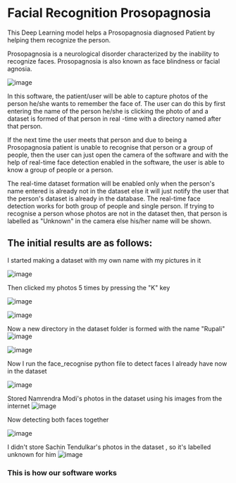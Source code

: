 # Facial Recognition Prosopagnosia
 

This Deep Learning model helps a Prosopagnosia diagnosed Patient by helping them recognize the person.

Prosopagnosia is a neurological disorder characterized by the inability to recognize faces. Prosopagnosia is also known as face blindness or facial agnosia.

![image](https://user-images.githubusercontent.com/53809748/109661549-18696700-7b90-11eb-9bb3-74c3a57ed986.png)

In this software, the patient/user will be able to capture photos of the person he/she wants to remember the face of.
The user can do this by first entering the name of the person he/she is clicking the photo of and a dataset is formed of that person in real -time with a directory named after that person. 

If the next time the user meets that person and due to being a Prosopagnosia patient is unable to recognise that person or a group of people, then the user can just open the camera of the software and with the help of real-time face detection enabled in the software, the user is able to know a group of people or a person.


The real-time dataset formation will be enabled only when the person's name entered is already not in the dataset else it will just notify the user that the person's dataset is already in the database.
The real-time face detection works for both group of people and single person. If trying to recognise a person whose photos are not in the dataset then, that person is labelled as "Unknown" in the camera else his/her name will be shown.

## The initial results are as follows:
I started making a dataset with my own name with my pictures in it

![image](https://user-images.githubusercontent.com/66245321/119335421-fb819300-bca9-11eb-812a-b515565a77e7.png)

Then clicked my photos 5 times by pressing the "K" key

![image](https://user-images.githubusercontent.com/66245321/119339562-ebb87d80-bcae-11eb-8b49-1af62ad14983.png)

![image](https://user-images.githubusercontent.com/66245321/119339736-2de1bf00-bcaf-11eb-8464-905b59da83f8.png)

Now a new directory in the dataset folder is formed with the name "Rupali"
![image](https://user-images.githubusercontent.com/66245321/119339836-4eaa1480-bcaf-11eb-95d2-270d5f8c8bb0.png)

![image](https://user-images.githubusercontent.com/66245321/119339866-58337c80-bcaf-11eb-90ce-cc5c95cf54f0.png)

Now I run the face_recognise python file to detect faces I already have now in the dataset

![image](https://user-images.githubusercontent.com/66245321/119340350-0a6b4400-bcb0-11eb-9749-176bd1f0a863.png)

Stored Namrendra Modi's photos in the dataset using his images from the internet
![image](https://user-images.githubusercontent.com/66245321/119340063-9d57ae80-bcaf-11eb-98c4-75ae4f178f19.png)


Now detecting both faces together

![image](https://user-images.githubusercontent.com/66245321/119340090-a8124380-bcaf-11eb-92fe-45dee38c6163.png)


I didn't store Sachin Tendulkar's photos in the dataset , so it's labelled unknown for him
![image](https://user-images.githubusercontent.com/66245321/119340193-d2640100-bcaf-11eb-98c9-b3506a411737.png)

### This is how our software works










